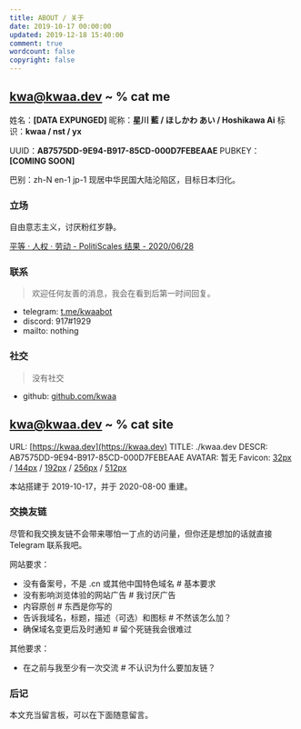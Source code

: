 ```yaml
---
title: ABOUT / 关于
date: 2019-10-17 00:00:00
updated: 2019-12-18 15:40:00
comment: true
wordcount: false
copyright: false
---
```


## kwa@kwaa.dev ~ % cat me

姓名：**[DATA EXPUNGED]**
昵称：**星川 藍 / ほしかわ あい / Hoshikawa Ai**
标识：**kwaa / nst / yx**

UUID：**AB7575DD-9E94-B917-85CD-000D7FEBEAAE**
PUBKEY：**[COMING SOON]**

巴别：zh-N en-1 jp-1
现居中华民国大陆沦陷区，目标日本归化。

### 立场

自由意志主义，讨厌粉红岁静。

[平等 · 人权 · 劳动 - PolitiScales 结果 - 2020/06/28](https://www.politiscales.net/zh_CN/results/?c0=36&femi=19&c1=5&p1=38&p0=24&m0=43&m1=31&t0=19&t1=43&e0=38&e1=33&j0=62&j1=17&s0=55&s1=17&b0=86&anar=67&prag=100)

### 联系

> 欢迎任何友善的消息，我会在看到后第一时间回复。

- telegram: [t.me/kwaabot](https://t.me/kwaabot)
- discord: 917#1929
- mailto: nothing

### 社交

> 没有社交

- github: [github.com/kwaa](https://github.com/kwaa)

## kwa@kwaa.dev ~ % cat site

URL: [https://kwaa.dev](https://kwaa.dev)
TITLE: ./kwaa.dev
DESCR: AB7575DD-9E94-B917-85CD-000D7FEBEAAE
AVATAR: 暂无
Favicon: [32px](https://img.917.moe/blog_icon-32.png) / [144px](https://img.917.moe/blog_icon-144.png) / [192px](https://img.917.moe/blog_icon-192.png) / [256px](https://img.917.moe/blog_icon-256.png) / [512px](https://img.917.moe/blog_icon-512.png)

本站搭建于 2019-10-17，并于 2020-08-00 重建。

### 交换友链

尽管和我交换友链不会带来哪怕一丁点的访问量，但你还是想加的话就直接 Telegram 联系我吧。

网站要求：

- 没有备案号，不是 .cn 或其他中国特色域名 # 基本要求
- 没有影响浏览体验的网站广告 # 我讨厌广告
- 内容原创 # 东西是你写的
- 告诉我域名，标题，描述（可选）和图标 # 不然该怎么加？
- 确保域名变更后及时通知 # 留个死链我会很难过

其他要求：

- 在之前与我至少有一次交流 # 不认识为什么要加友链？

### 后记

本文充当留言板，可以在下面随意留言。
